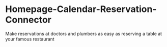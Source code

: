 # Homepage-Calendar-Reservation-Connector
Make reservations at doctors and plumbers as easy as reserving a table at your famous restaurant
